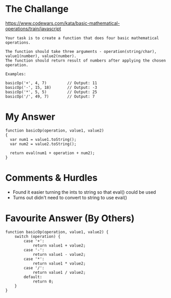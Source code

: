 # The Challange

https://www.codewars.com/kata/basic-mathematical-operations/train/javascript

```
Your task is to create a function that does four basic mathematical operations.

The function should take three arguments - operation(string/char), value1(number), value2(number).
The function should return result of numbers after applying the chosen operation.

Examples:

basicOp('+', 4, 7)         // Output: 11
basicOp('-', 15, 18)       // Output: -3
basicOp('*', 5, 5)         // Output: 25
basicOp('/', 49, 7)        // Output: 7
```

# My Answer

```
function basicOp(operation, value1, value2)
{
  var num1 = value1.toString();
  var num2 = value2.toString();
  
  return eval(num1 + operation + num2);
}
```

# Comments & Hurdles

* Found it easier turning the ints to string so that eval() could be used
* Turns out didn't need to convert to string to use eval()

# Favourite Answer (By Others)
```
function basicOp(operation, value1, value2) {
    switch (operation) {
        case '+':
            return value1 + value2;
        case '-':
            return value1 - value2;
        case '*':
            return value1 * value2;
        case '/':
            return value1 / value2;
        default:
            return 0;
    }
}
```